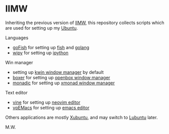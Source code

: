 # IIMW

Inheriting the previous version of [IIMW](https://code.google.com/p/iimw/), this repository collects scripts which are used for setting up my [Ubuntu](http://www.ubuntu.com/).

Languages
- [goFish](https://github.com/ubtc/goFish) for setting up [fish](http://fishshell.com/) and [golang](https://golang.org/)
- [wipy](https://github.com/ubtc/wipy) for setting up [ipython](http://ipython.org/)

Win manager
- setting up [kwin window manager](http://github.com/KDE/kwin) by default
- [boxer](https://github.com/ubtc/boxer) for setting up [openbox window manager](http://openbox.org/wiki/Main_Page)
- [monadic](https://github.com/ubtc/monadic) for setting up [xmonad window manager](http://xmonad.org/)

Text editor
- [vine](https://github.com/ubtc/vine) for setting up [neovim editor](https://neovim.io/)
- [vpEMacs](https://github.com/ubtc/vpEmacs) for setting up [emacs editor](http://www.gnu.org/software/emacs/)

Others applications are mostly [Xubuntu](https://www.xubuntu.org), and may switch to [Lubuntu](http://lubuntu.net/) later.

M.W.
